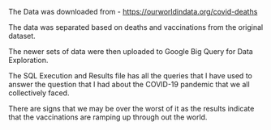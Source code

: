 The Data was downloaded from - https://ourworldindata.org/covid-deaths

The data was separated based on deaths and vaccinations from the original dataset. 

The newer sets of data were then uploaded to Google Big Query for Data Exploration.

The SQL Execution and Results file has all the queries that I have used to answer the question that I had about the COVID-19 pandemic that we all collectively faced. 

There are signs that we may be over the worst of it as the results indicate that the vaccinations are ramping up through out the world.